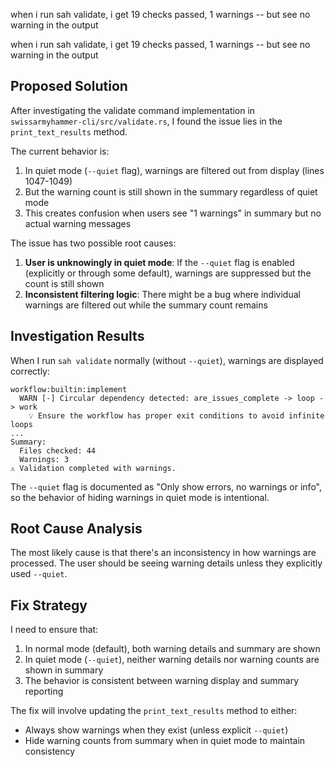 when i run sah validate, i get 19 checks passed, 1 warnings -- but see no warning in the output

when i run sah validate, i get 19 checks passed, 1 warnings -- but see no warning in the output

## Proposed Solution

After investigating the validate command implementation in `swissarmyhammer-cli/src/validate.rs`, I found the issue lies in the `print_text_results` method. 

The current behavior is:
1. In quiet mode (`--quiet` flag), warnings are filtered out from display (lines 1047-1049) 
2. But the warning count is still shown in the summary regardless of quiet mode
3. This creates confusion when users see "1 warnings" in summary but no actual warning messages

The issue has two possible root causes:
1. **User is unknowingly in quiet mode**: If the `--quiet` flag is enabled (explicitly or through some default), warnings are suppressed but the count is still shown
2. **Inconsistent filtering logic**: There might be a bug where individual warnings are filtered out while the summary count remains

## Investigation Results

When I run `sah validate` normally (without `--quiet`), warnings are displayed correctly:
```
workflow:builtin:implement
  WARN [-] Circular dependency detected: are_issues_complete -> loop -> work
    💡 Ensure the workflow has proper exit conditions to avoid infinite loops
...
Summary:
  Files checked: 44
  Warnings: 3
⚠ Validation completed with warnings.
```

The `--quiet` flag is documented as "Only show errors, no warnings or info", so the behavior of hiding warnings in quiet mode is intentional.

## Root Cause Analysis

The most likely cause is that there's an inconsistency in how warnings are processed. The user should be seeing warning details unless they explicitly used `--quiet`. 

## Fix Strategy

I need to ensure that:
1. In normal mode (default), both warning details and summary are shown
2. In quiet mode (`--quiet`), neither warning details nor warning counts are shown in summary
3. The behavior is consistent between warning display and summary reporting

The fix will involve updating the `print_text_results` method to either:
- Always show warnings when they exist (unless explicit `--quiet`)
- Hide warning counts from summary when in quiet mode to maintain consistency